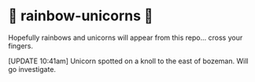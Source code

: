 # :rainbow: rainbow-unicorns :rainbow:

Hopefully rainbows and unicorns will appear from this repo... cross your fingers.

[UPDATE 10:41am] Unicorn spotted on a knoll to the east of bozeman. Will go investigate. 
